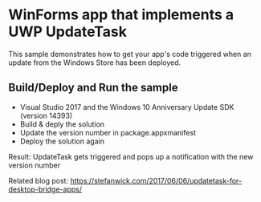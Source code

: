 ﻿# WinForms app that implements a UWP UpdateTask

This sample demonstrates how to get your app's code triggered when an update from the Windows Store has been deployed.


Build/Deploy and Run the sample
-------------------------------

 - Visual Studio 2017 and the Windows 10 Anniversary Update SDK (version 14393)
 - Build & deply the solution
 - Update the version number in package.appxmanifest
 - Deploy the solution again

Result: UpdateTask gets triggered and pops up a notification with the new version number

Related blog post: https://stefanwick.com/2017/06/06/updatetask-for-desktop-bridge-apps/


